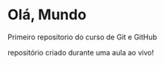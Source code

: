 # Olá, Mundo
 Primeiro repositorio do curso de Git e GitHub

repositório criado durante uma aula ao vivo!